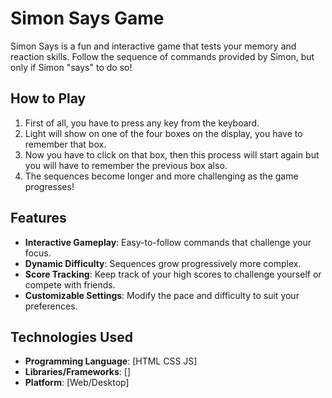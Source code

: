 # Simon Says Game

Simon Says is a fun and interactive game that tests your memory and reaction skills. Follow the sequence of commands provided by Simon, but only if Simon "says" to do so!  

## How to Play

1. First of all, you have to press any key from the keyboard.
2. Light will show on one of the four boxes on the display, you have to remember that box.
3. Now you have to click on that box, then this process will start again but you will have to remember the previous box also.
4. The sequences become longer and more challenging as the game progresses!

## Features

- **Interactive Gameplay**: Easy-to-follow commands that challenge your focus.
- **Dynamic Difficulty**: Sequences grow progressively more complex.
- **Score Tracking**: Keep track of your high scores to challenge yourself or compete with friends.
- **Customizable Settings**: Modify the pace and difficulty to suit your preferences.

## Technologies Used

- **Programming Language**: [HTML CSS JS]  
- **Libraries/Frameworks**: []
- **Platform**: [Web/Desktop]